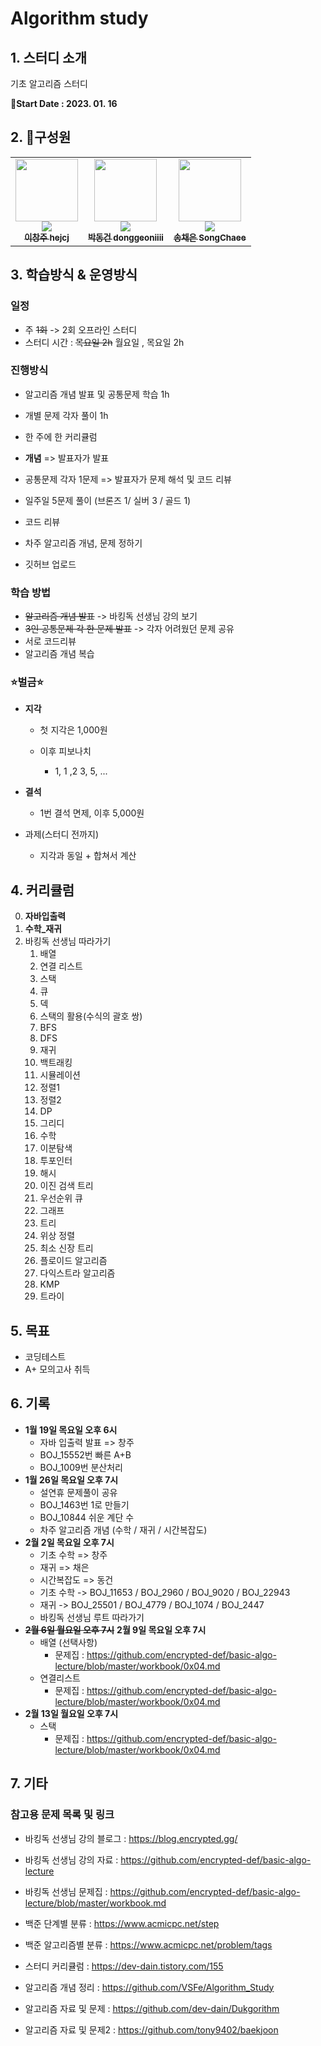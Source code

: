 # Algorithm study

## 1. 스터디 소개

기초 알고리즘 스터디

📆**Start Date : 2023. 01. 16**



## 2. 🤠구성원

<table>
        <td align="center"><a href="https://github.com/hejcj"><img src="https://avatars.githubusercontent.com/u/122426168?v=4?s=100" width="100px;" alt=""/><br /><img src="http://mazassumnida.wtf/api/mini/generate_badge?boj=bambiju156" widt="100px"><br /><sub><b>이창주 hejcj</b></sub></a><br /></td>
            <td align="center"><a href="https://github.com/donggeoniiii"><img src="https://avatars.githubusercontent.com/u/120314184?v=4?s=100" width="100px;" alt=""/><br /><img src="http://mazassumnida.wtf/api/mini/generate_badge?boj=hartlane" widt="100px"><br /><sub><b>박동건 donggeoniiii</b></sub></a><br /></td>
                <td align="center"><a href="https://github.com/SongChaee"><img src="https://avatars.githubusercontent.com/u/122426072?v=4?s=100" width="100px;" alt=""/><br /><img src="http://mazassumnida.wtf/api/mini/generate_badge?boj=razido" widt="100px"><br /><sub><b>송채은 SongChaee</b></sub></a><br /></td>
</table>




## 3. 학습방식 & 운영방식

### 일정

- 주 ~~1회~~ -> 2회 오프라인 스터디
- 스터디 시간 : ~~목요일 2h~~ 월요일 , 목요일 2h



### 진행방식

- 알고리즘 개념 발표 및 공통문제 학습 1h 
- 개별 문제 각자 풀이 1h

- 한 주에 한 커리큘럼
- **개념** => 발표자가 발표 
- 공통문제 각자 1문제  => 발표자가 문제 해석 및 코드 리뷰
- 일주일 5문제 풀이 (브론즈 1/ 실버 3 / 골드 1)
- 코드 리뷰
- 차주 알고리즘 개념, 문제 정하기
- 깃허브 업로드



### 학습 방법

- ~~알고리즘 개념 발표~~ -> 바킹독 선생님 강의 보기
- ~~3인 공통문제 각 한 문제 발표~~ -> 각자 어려웠던 문제 공유
- 서로 코드리뷰
- 알고리즘 개념 복습



### ⭐️벌금⭐️

- **지각**

  - 첫 지각은 1,000원

  - 이후 피보나치

    - 1, 1 ,2 3, 5, ...

      

- **결석**

  - 1번 결석 면제, 이후 5,000원

  

- 과제(스터디 전까지)

  - 지각과 동일 + 합쳐서 계산




## 4. 커리큘럼

0. **자바입출력**
1. **수학_재귀**
2. 바킹독 선생님 따라가기
   1. 배열
   2. 연결 리스트
   3. 스택
   4. 큐
   5. 덱
   6. 스택의 활용(수식의 괄호 쌍)
   7. BFS
   8. DFS
   9. 재귀
   10. 백트래킹
   11. 시뮬레이션
   12. 정렬1
   13. 정렬2
   14. DP
   15. 그리디
   16. 수학
   17. 이분탐색
   18. 투포인터
   19. 해시
   20. 이진 검색 트리
   21. 우선순위 큐
   22. 그래프
   23. 트리
   24. 위상 정렬
   25. 최소 신장 트리
   26. 플로이드 알고리즘
   27. 다익스트라 알고리즘
   28. KMP
   29. 트라이



## 5. 목표

- 코딩테스트
- A+ 모의고사 취득



## 6. 기록

- **1월 19일 목요일 오후 6시**
  - 자바 입출력 발표 => 창주
  - BOJ_15552번 빠른 A+B
  - BOJ_1009번 분산처리
- **1월 26일 목요일 오후 7시**
  - 설연휴 문제풀이 공유
  - BOJ_1463번 1로 만들기
  - BOJ_10844 쉬운 계단 수
  - 차주 알고리즘 개념 (수학 / 재귀 / 시간복잡도)
- **2월 2일 목요일 오후 7시**
  - 기초 수학 => 창주
  - 재귀 => 채은
  - 시간복잡도 => 동건
  - 기초 수학 -> BOJ_11653 / BOJ_2960 / BOJ_9020 / BOJ_22943
  - 재귀 -> BOJ_25501 / BOJ_4779 / BOJ_1074 / BOJ_2447
  - 바킹독 선생님 루트 따라가기
- ~~**2월 6일 월요일 오후 7시**~~  **2월 9일 목요일 오후 7시**
  - 배열 (선택사항)
    - 문제집 : https://github.com/encrypted-def/basic-algo-lecture/blob/master/workbook/0x04.md
  - 연결리스트 
    - 문제집 : https://github.com/encrypted-def/basic-algo-lecture/blob/master/workbook/0x04.md
- **2월 13일 월요일 오후 7시**
  - 스택
    - 문제집 : https://github.com/encrypted-def/basic-algo-lecture/blob/master/workbook/0x04.md





## 7. 기타

### 참고용 문제 목록 및 링크

- 바킹독 선생님 강의 블로그 : https://blog.encrypted.gg/
- 바킹독 선생님 강의 자료 : https://github.com/encrypted-def/basic-algo-lecture
- 바킹독 선생님 문제집 : https://github.com/encrypted-def/basic-algo-lecture/blob/master/workbook.md
- 백준 단계별 분류 : https://www.acmicpc.net/step

- 백준 알고리즘별 분류 : https://www.acmicpc.net/problem/tags
- 스터디 커리큘럼 : https://dev-dain.tistory.com/155
- 알고리즘 개념 정리 : https://github.com/VSFe/Algorithm_Study
- 알고리즘 자료 및 문제 : https://github.com/dev-dain/Dukgorithm
- 알고리즘 자료 및 문제2 : https://github.com/tony9402/baekjoon
